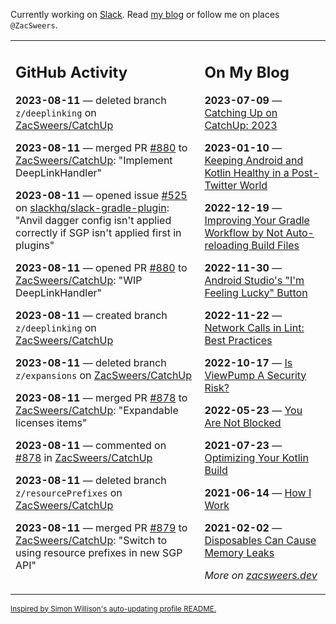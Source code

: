 Currently working on [Slack](https://slack.com/). Read [my blog](https://zacsweers.dev/) or follow me on places `@ZacSweers`.

<table><tr><td valign="top" width="60%">

## GitHub Activity
<!-- githubActivity starts -->
**2023-08-11** — deleted branch `z/deeplinking` on [ZacSweers/CatchUp](https://github.com/ZacSweers/CatchUp)

**2023-08-11** — merged PR [#880](https://github.com/ZacSweers/CatchUp/pull/880) to [ZacSweers/CatchUp](https://github.com/ZacSweers/CatchUp): "Implement DeepLinkHandler"

**2023-08-11** — opened issue [#525](https://github.com/slackhq/slack-gradle-plugin/issues/525) on [slackhq/slack-gradle-plugin](https://github.com/slackhq/slack-gradle-plugin): "Anvil dagger config isn't applied correctly if SGP isn't applied first in plugins"

**2023-08-11** — opened PR [#880](https://github.com/ZacSweers/CatchUp/pull/880) to [ZacSweers/CatchUp](https://github.com/ZacSweers/CatchUp): "WIP DeepLinkHandler"

**2023-08-11** — created branch `z/deeplinking` on [ZacSweers/CatchUp](https://github.com/ZacSweers/CatchUp)

**2023-08-11** — deleted branch `z/expansions` on [ZacSweers/CatchUp](https://github.com/ZacSweers/CatchUp)

**2023-08-11** — merged PR [#878](https://github.com/ZacSweers/CatchUp/pull/878) to [ZacSweers/CatchUp](https://github.com/ZacSweers/CatchUp): "Expandable licenses items"

**2023-08-11** — commented on [#878](https://github.com/ZacSweers/CatchUp/pull/878#issuecomment-1675457646) in [ZacSweers/CatchUp](https://github.com/ZacSweers/CatchUp)

**2023-08-11** — deleted branch `z/resourcePrefixes` on [ZacSweers/CatchUp](https://github.com/ZacSweers/CatchUp)

**2023-08-11** — merged PR [#879](https://github.com/ZacSweers/CatchUp/pull/879) to [ZacSweers/CatchUp](https://github.com/ZacSweers/CatchUp): "Switch to using resource prefixes in new SGP API"
<!-- githubActivity ends -->
</td><td valign="top" width="40%">

## On My Blog
<!-- blog starts -->
**2023-07-09** — [Catching Up on CatchUp: 2023](https://www.zacsweers.dev/catching-up-on-catchup-2023/)

**2023-01-10** — [Keeping Android and Kotlin Healthy in a Post-Twitter World](https://www.zacsweers.dev/keeping-android-healthy/)

**2022-12-19** — [Improving Your Gradle Workflow by Not Auto-reloading Build Files](https://www.zacsweers.dev/improving-your-workflow-by-not-auto-reloading-build-files/)

**2022-11-30** — [Android Studio's "I'm Feeling Lucky" Button](https://www.zacsweers.dev/android-studios-im-feeling-lucky-button/)

**2022-11-22** — [Network Calls in Lint: Best Practices](https://www.zacsweers.dev/network-calls-in-lint-best-practices/)

**2022-10-17** — [Is ViewPump A Security Risk?](https://www.zacsweers.dev/is-viewpump-a-security-risk/)

**2022-05-23** — [You Are Not Blocked](https://www.zacsweers.dev/you-are-not-blocked/)

**2021-07-23** — [Optimizing Your Kotlin Build](https://www.zacsweers.dev/optimizing-your-kotlin-build/)

**2021-06-14** — [How I Work](https://www.zacsweers.dev/how-i-work/)

**2021-02-02** — [Disposables Can Cause Memory Leaks](https://www.zacsweers.dev/disposables-can-cause-memory-leaks/)
<!-- blog ends -->
_More on [zacsweers.dev](https://zacsweers.dev/)_
</td></tr></table>

<sub><a href="https://simonwillison.net/2020/Jul/10/self-updating-profile-readme/">Inspired by Simon Willison's auto-updating profile README.</a></sub>